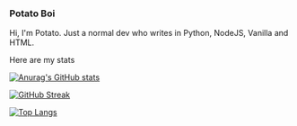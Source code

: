 ### Potato Boi 

Hi, I'm Potato.
Just a normal dev who writes in Python, NodeJS, Vanilla and HTML.

Here are my stats

[![Anurag's GitHub stats](https://github-readme-stats.vercel.app/api?username=awesomepotatocodes&theme=vue&show_icons=true)](https://github.com/anuraghazra/github-readme-stats)

[![GitHub Streak](https://github-readme-streak-stats.herokuapp.com/?user=AwesomePotatoCodes&theme=vue)](https://git.io/streak-stats)

[![Top Langs](https://github-readme-stats.vercel.app/api/top-langs/?username=awesomepotatocodes)](https://github.com/anuraghazra/github-readme-stats)
